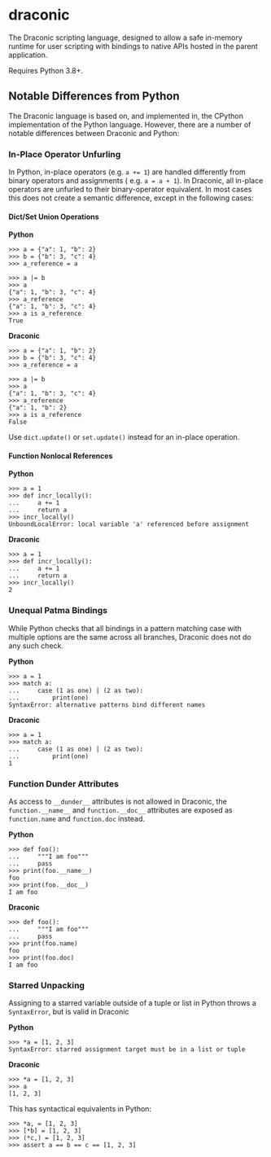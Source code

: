 # draconic

The Draconic scripting language, designed to allow a safe in-memory runtime for user scripting with bindings to
native APIs hosted in the parent application.

Requires Python 3.8+.

## Notable Differences from Python

The Draconic language is based on, and implemented in, the CPython implementation of the Python language. However, there
are a number of notable differences between Draconic and Python:

### In-Place Operator Unfurling

In Python, in-place operators (e.g. `a += 1`) are handled differently from binary operators and assignments (
e.g. `a = a + 1`). In Draconic, all in-place operators are unfurled to their binary-operator equivalent. In most cases
this does not create a semantic difference, except in the following cases:

#### Dict/Set Union Operations

**Python**

```pycon
>>> a = {"a": 1, "b": 2}
>>> b = {"b": 3, "c": 4}
>>> a_reference = a

>>> a |= b
>>> a
{"a": 1, "b": 3, "c": 4}
>>> a_reference
{"a": 1, "b": 3, "c": 4}
>>> a is a_reference
True
```

**Draconic**

```pycon
>>> a = {"a": 1, "b": 2}
>>> b = {"b": 3, "c": 4}
>>> a_reference = a

>>> a |= b
>>> a
{"a": 1, "b": 3, "c": 4}
>>> a_reference
{"a": 1, "b": 2}
>>> a is a_reference
False
```

Use `dict.update()` or `set.update()` instead for an in-place operation.

#### Function Nonlocal References

**Python**

```pycon
>>> a = 1
>>> def incr_locally():
...     a += 1
...     return a
>>> incr_locally()
UnboundLocalError: local variable 'a' referenced before assignment
```

**Draconic**

```pycon
>>> a = 1
>>> def incr_locally():
...     a += 1
...     return a
>>> incr_locally()
2
```

### Unequal Patma Bindings

While Python checks that all bindings in a pattern matching case with multiple options are the same across all branches,
Draconic does not do any such check.

**Python**

```pycon
>>> a = 1
>>> match a:
...     case (1 as one) | (2 as two):
...         print(one)
SyntaxError: alternative patterns bind different names
```

**Draconic**

```pycon
>>> a = 1
>>> match a:
...     case (1 as one) | (2 as two):
...         print(one)
1
```

### Function Dunder Attributes

As access to `__dunder__` attributes is not allowed in Draconic, the `function.__name__` and `function.__doc__` 
attributes are exposed as `function.name` and `function.doc` instead.

**Python**

```pycon
>>> def foo():
...     """I am foo"""
...     pass
>>> print(foo.__name__)
foo
>>> print(foo.__doc__)
I am foo
```

**Draconic**

```pycon
>>> def foo():
...     """I am foo"""
...     pass
>>> print(foo.name)
foo
>>> print(foo.doc)
I am foo
```

### Starred Unpacking

Assigning to a starred variable outside of a tuple or list in Python throws a `SyntaxError`, but is valid in Draconic

**Python**

```pycon
>>> *a = [1, 2, 3]
SyntaxError: starred assignment target must be in a list or tuple
```

**Draconic**

```pycon
>>> *a = [1, 2, 3]
>>> a
[1, 2, 3]
```

This has syntactical equivalents in Python:

```pycon
>>> *a, = [1, 2, 3]
>>> [*b] = [1, 2, 3]
>>> (*c,) = [1, 2, 3]
>>> assert a == b == c == [1, 2, 3]
```
